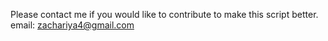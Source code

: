 Please contact me if you would like to contribute to make this script better. 
email: zachariya4@gmail.com
